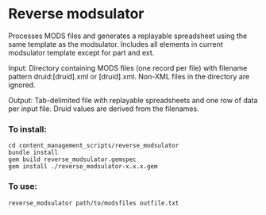 # Reverse modsulator

Processes MODS files and generates a replayable spreadsheet using the same template as the modsulator. Includes all elements in current modsulator template except for part and ext.

Input: Directory containing MODS files (one record per file) with filename pattern druid:[druid].xml or [druid].xml. Non-XML files in the directory are ignored.

Output: Tab-delimited file with replayable spreadsheets and one row of data per input file. Druid values are derived from the filenames.

### To install:
```git checkout https://github.com/sul-dlss/content_management_scripts.git
cd content_management_scripts/reverse_modsulator
bundle install
gem build reverse_modsulator.gemspec
gem install ./reverse_modsulator-x.x.x.gem
```

### To use:
`reverse_modsulator path/to/modsfiles outfile.txt`
